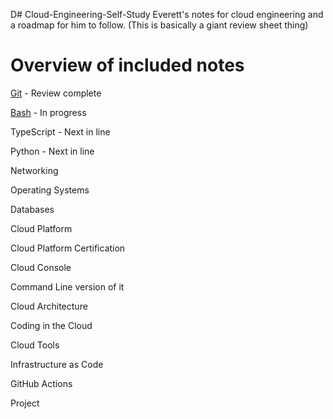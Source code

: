 D# Cloud-Engineering-Self-Study
 Everett's notes for cloud engineering and a roadmap for him to follow. (This is basically a giant review sheet thing)

# Overview of included notes
[Git](https://github.com/ezybg7/Cloud-Engineering/tree/main/Git) - Review complete

[Bash](https://github.com/ezybg7/Cloud-Engineering/tree/main/Bash) - In progress

TypeScript - Next in line

Python - Next in line

Networking

Operating Systems

Databases

Cloud Platform

Cloud Platform Certification

Cloud Console

Command Line version of it

Cloud Architecture

Coding in the Cloud

Cloud Tools

Infrastructure as Code

GitHub Actions

Project